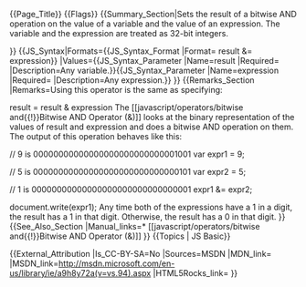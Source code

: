 {{Page_Title}}
{{Flags}}
{{Summary_Section|Sets the result of a bitwise AND operation on the value of a variable and the value of an expression. The variable and the expression are treated as 32-bit integers.

}}
{{JS_Syntax|Formats={{JS_Syntax_Format
|Format= result &amp;= expression}}
|Values={{JS_Syntax_Parameter
|Name=result
|Required=
|Description=Any variable.}}{{JS_Syntax_Parameter
|Name=expression
|Required=
|Description=Any expression.}}
}}
{{Remarks_Section
|Remarks=Using this operator is the same as specifying:

 result = result &amp; expression
The [[javascript/operators/bitwise and{{!}}Bitwise AND Operator (&amp;)]] looks at the binary representation of the values of result and expression and does a bitwise AND operation on them. The output of this operation behaves like this:

 // 9 is 00000000000000000000000000001001
 var expr1 = 9;
 
 // 5 is 00000000000000000000000000000101
 var expr2 = 5;
  
 
 // 1 is 00000000000000000000000000000001
 expr1 &amp;= expr2;
 
 document.write(expr1);
Any time both of the expressions have a 1 in a digit, the result has a 1 in that digit. Otherwise, the result has a 0 in that digit.
}}
{{See_Also_Section
|Manual_links=* [[javascript/operators/bitwise and{{!}}Bitwise AND Operator (&#38;)]]
}}
{{Topics | JS Basic}}

{{External_Attribution
|Is_CC-BY-SA=No
|Sources=MSDN
|MDN_link=
|MSDN_link=http://msdn.microsoft.com/en-us/library/ie/a9h8y72a(v=vs.94).aspx
|HTML5Rocks_link=
}}